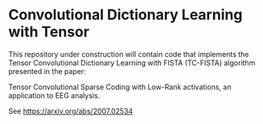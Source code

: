 # Convolutional Dictionary Learning with Tensor

This repository under construction will contain code that implements the Tensor Convolutional Dictionary Learning with FISTA (TC-FISTA) algorithm presented in the paper:

Tensor Convolutional Sparse Coding with Low-Rank activations, an application to EEG analysis. 

See https://arxiv.org/abs/2007.02534
